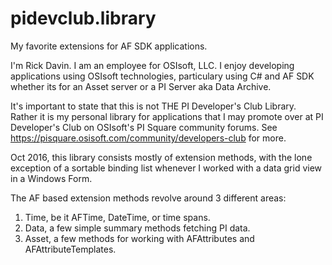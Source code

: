 # pidevclub.library
My favorite extensions for AF SDK applications.

I'm Rick Davin.  I am an employee for OSIsoft, LLC.  I enjoy developing applications using OSIsoft technologies, particulary using C# and AF SDK whether its for an Asset server or a PI Server aka Data Archive.

It's important to state that this is not THE PI Developer's Club Library.  Rather it is my personal library for applications that I may promote over at PI Developer's Club on OSIsoft's PI Square community forums.  See https://pisquare.osisoft.com/community/developers-club for more.

Oct 2016, this library consists mostly of extension methods, with the lone exception of a sortable binding list whenever I worked with a data grid view in a Windows Form.

The AF based extension methods revolve around 3 different areas:

1) Time, be it AFTime, DateTime, or time spans.
2) Data, a few simple summary methods fetching PI data.
3) Asset, a few methods for working with AFAttributes and AFAttributeTemplates.


